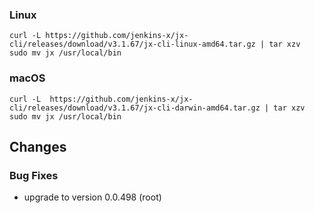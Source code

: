 ### Linux

```shell
curl -L https://github.com/jenkins-x/jx-cli/releases/download/v3.1.67/jx-cli-linux-amd64.tar.gz | tar xzv 
sudo mv jx /usr/local/bin
```

### macOS

```shell
curl -L  https://github.com/jenkins-x/jx-cli/releases/download/v3.1.67/jx-cli-darwin-amd64.tar.gz | tar xzv
sudo mv jx /usr/local/bin
```

## Changes

### Bug Fixes

* upgrade to version 0.0.498 (root)
